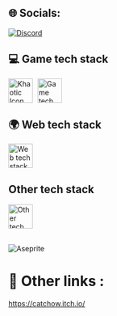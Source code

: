 ## 🌐 Socials:
[![Discord](https://img.shields.io/badge/Discord-%237289DA.svg?logo=discord&logoColor=white)](https://discord.gg/theshibadoggo)

## 💻 Game tech stack 
<div style="display: flex; align-items: center; flex-wrap: nowrap;">
  <img src="https://raw.githubusercontent.com/CatChow0/khaotic-engine-Reborn/refs/heads/main/enginecustom/KhaoticIcon.ico" alt="Khaotic Icon" style="height: 5vw; max-height: 64px; margin-right: 10px;">
  <img src="https://skillicons.dev/icons?i=godot,unreal,unity,vscode,visualstudio,github,cpp,c,cs,py" alt="Game tech stack" style="height: 5vw; max-height: 64px;">
</div>

## 🌍 Web tech stack
<div style="display: flex; align-items: center; flex-wrap: nowrap;">
  <img src="https://skillicons.dev/icons?i=dart,vscode,html,css,sass,javascript,php,mysql,react,firebase,postman,stackoverflow" alt="Web tech stack" style="height: 5vw; max-height: 64px;">
</div>

## Other tech stack
<div style="display: flex; align-items: center; flex-wrap: nowrap;">
  <img src="https://skillicons.dev/icons?i=windows,linux,ubuntu,notion,git,npm,gmail,markdown,bash,discordjs,bots,discord,gcp,tensorflow" alt="Other tech stack" style="height: 5vw; max-height: 64px;">
</div>

<br>

![Aseprite](https://img.shields.io/badge/Aseprite-FFFFFF?style=for-the-badge&logo=Aseprite&logoColor=#7D929E)   <br>

# 🔗 Other links :
https://catchow.itch.io/


